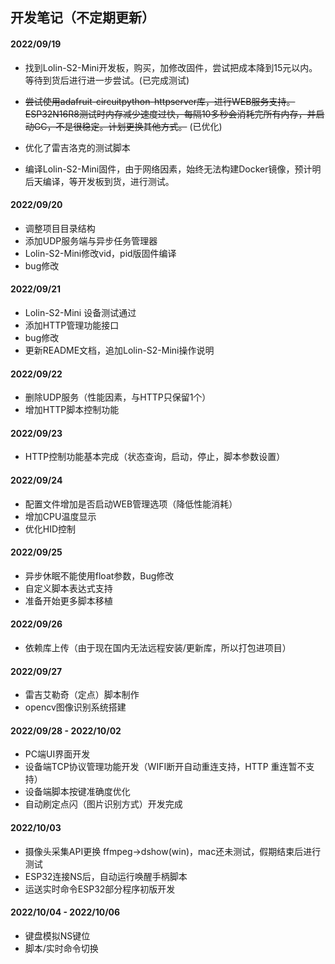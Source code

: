 ## 开发笔记（不定期更新）

#### 2022/09/19

- 找到Lolin-S2-Mini开发板，购买，加修改固件，尝试把成本降到15元以内。等待到货后进行进一步尝试。(已完成测试)

- ~~尝试使用adafruit-circuitpython-httpserver库，进行WEB服务支持。ESP32N16R8测试时内存减少速度过快，每隔10多秒会消耗完所有内存，并启动GC，不是很稳定。计划更换其他方式。~~ (已优化)

- 优化了雷吉洛克的测试脚本
- 编译Lolin-S2-Mini固件，由于网络因素，始终无法构建Docker镜像，预计明后天编译，等开发板到货，进行测试。

#### 2022/09/20

- 调整项目目录结构
- 添加UDP服务端与异步任务管理器
- Lolin-S2-Mini修改vid，pid版固件编译
- bug修改

#### 2022/09/21

- Lolin-S2-Mini 设备测试通过
- 添加HTTP管理功能接口
- bug修改
- 更新README文档，追加Lolin-S2-Mini操作说明

#### 2022/09/22

- 删除UDP服务（性能因素，与HTTP只保留1个）
- 增加HTTP脚本控制功能

#### 2022/09/23

- HTTP控制功能基本完成（状态查询，启动，停止，脚本参数设置）

#### 2022/09/24

- 配置文件增加是否启动WEB管理选项（降低性能消耗）
- 增加CPU温度显示
- 优化HID控制

#### 2022/09/25

- 异步休眠不能使用float参数，Bug修改
- 自定义脚本表达式支持
- 准备开始更多脚本移植

#### 2022/09/26

- 依赖库上传（由于现在国内无法远程安装/更新库，所以打包进项目）

#### 2022/09/27

- 雷吉艾勒奇（定点）脚本制作
- opencv图像识别系统搭建

#### 2022/09/28 - 2022/10/02

- PC端UI界面开发
- 设备端TCP协议管理功能开发（WIFI断开自动重连支持，HTTP 重连暂不支持）
- 设备端脚本按键准确度优化
- 自动刷定点闪（图片识别方式）开发完成

#### 2022/10/03

- 摄像头采集API更换 ffmpeg->dshow(win)，mac还未测试，假期结束后进行测试
- ESP32连接NS后，自动运行唤醒手柄脚本
- 运送实时命令ESP32部分程序初版开发

#### 2022/10/04 - 2022/10/06

- 键盘模拟NS键位
- 脚本/实时命令切换
